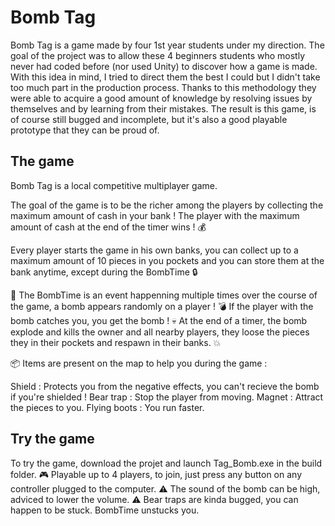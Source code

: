 # Bomb Tag

Bomb Tag is a game made by four 1st year students under my direction. The goal of the project was to allow these 4 beginners students who mostly never had coded before (nor used Unity) to discover how a game is made. With this idea in mind, I tried to direct them the best I could but I didn't take too much part in the production process. Thanks to this methodology they were able to acquire a good amount of knowledge by resolving issues by themselves and by learning from their mistakes.
The result is this game, is of course still bugged and incomplete, but it's also a good playable prototype that they can be proud of.

## The game

Bomb Tag is a local competitive multiplayer game.

The goal of the game is to be the richer among the players by collecting the maximum amount of cash in your bank ! The player with the maximum amount of cash at the end of the timer wins ! 💰

Every player starts the game in his own banks, you can collect up to a maximum amount of 10 pieces in you pockets and you can store them at the bank anytime, except during the BombTime 🔒

 🚨 The BombTime is an event happenning multiple times over the course of the game, a bomb appears randomly on a player ! 💣
If the player with the bomb catches you, you get the bomb ! 💀
At the end of a timer, the bomb explode and kills the owner and all nearby players, they loose the pieces they in their pockets and respawn in their banks. 💥

📦 Items are present on the map to help you during the game :

Shield : Protects you from the negative effects, you can't recieve the bomb if you're shielded !
Bear trap : Stop the player from moving.
Magnet : Attract the pieces to you.
Flying boots : You run faster.

## Try the game

To try the game, download the projet and launch Tag_Bomb.exe in the build folder.
🎮 Playable up to 4 players, to join, just press any button on any controller plugged to the computer. 
⚠️ The sound of the bomb can be high, adviced to lower the volume.
⚠️ Bear traps are kinda bugged, you can happen to be stuck. BombTime unstucks you.
